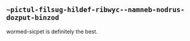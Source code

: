 ## `~pictul-filsug-hildef-ribwyc--namneb-nodrus-dozput-binzod`
wormed-sicpet is definitely the best.